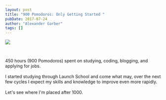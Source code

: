 ```yaml
---
layout: post
title: "900 Pomodoros: Only Getting Started "
pubDate: 2017-07-24
author: "Alexander Garber"
tags: []
---
```


<div xmlns="http://www.w3.org/1999/xhtml">
<a href="https://lh3.googleusercontent.com/-E5IKUsgc44U/WXV91C_8ecI/AAAAAAAATvk/gXlwslTNFMsFoB1TBch-yyGaBFlVuBvjQCHMYCw/s2560/%255BUNSET%255D" onblur="try {parent.deselectBloggerImageGracefully();} catch(e) {}"><img border="0" src="https://lh3.googleusercontent.com/-E5IKUsgc44U/WXV91C_8ecI/AAAAAAAATvk/gXlwslTNFMsFoB1TBch-yyGaBFlVuBvjQCHMYCw/s640/%255BUNSET%255D" style="display:block; margin:0px auto 10px; text-align:center;cursor:pointer; cursor:hand;"></a><br><br>450
          hours (900 Pomodoros) spent on studying, coding, blogging, and applying for jobs.<br><br>I started studying through Launch School and come what may, over the next few cycles I expect my skills and knowledge to improve even more
          rapidly. <br><br>Let's see where I'm placed after 1000.</div>

